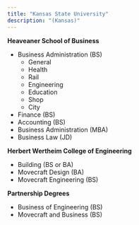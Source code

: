 ```yaml
---
title: "Kansas State University"
description: "(Kansas)"
---
```


**Heaveaner School of Business**  
- Business Administration (BS)  
  - General  
  - Health  
  - Rail  
  - Engineering  
  - Education  
  - Shop  
  - City  
- Finance (BS)  
- Accounting (BS)  
- Business Administration (MBA)  
- Business Law (JD)  

**Herbert Wertheim College of Engineering**  
- Building (BS or BA)  
- Movecraft Design (BA)  
- Movecraft Engineering (BS)  

**Partnership Degrees**  
- Business of Engineering (BS)  
- Movecraft and Business (BS)
